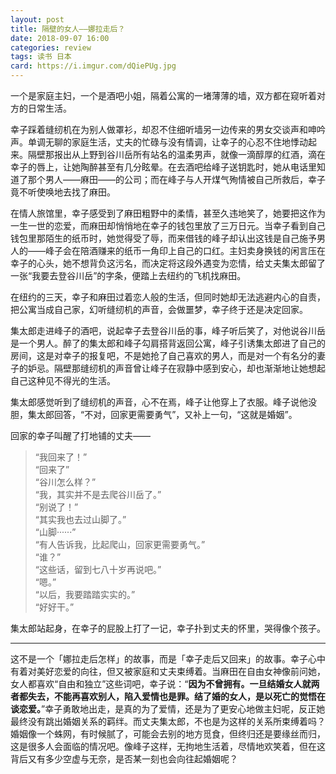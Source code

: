 ```yaml
---
layout: post
title: 隔壁的女人——娜拉走后？
date: 2018-09-07 16:00
categories: review
tags: 读书 日本
card: https://i.imgur.com/dQiePUg.jpg
---
```


一个是家庭主妇，一个是酒吧小姐，隔着公寓的一堵薄薄的墙，双方都在窥听着对方的日常生活。

幸子踩着缝纫机在为别人做罩衫，却忍不住细听墙另一边传来的男女交谈声和呻吟声。单调无聊的家庭生活，丈夫的忙碌与没有情调，让幸子的心忍不住地悸动起来。隔壁那报出从上野到谷川岳所有站名的温柔男声，就像一滴醇厚的红酒，滴在幸子的唇上，让她陶醉甚至有几分眩晕。在去酒吧给峰子送钥匙时，她从电话里知道了那个男人——麻田——的公司；而在峰子与人开煤气殉情被自己所救后，幸子竟不听使唤地去找了麻田。

在情人旅馆里，幸子感受到了麻田粗野中的柔情，甚至久违地笑了，她要把这作为一生一世的恋爱，而麻田却悄悄地在幸子的钱包里放了三万日元。当幸子看到自己钱包里那陌生的纸币时，她觉得受了辱，而来借钱的峰子却认出这钱是自己施予男人的——峰子会在陪酒赚来的纸币一角印上自己的口红。主妇卖身换钱的闲言压在幸子的心头，她不想背负这污名，而决定将这段外遇变为恋情，给丈夫集太郎留了一张“我要去登谷川岳”的字条，便踏上去纽约的飞机找麻田。

在纽约的三天，幸子和麻田过着恋人般的生活，但同时她却无法逃避内心的自责，把公寓当成自己家，幻听缝纫机的声音，会做噩梦，幸子终于还是决定回家。

集太郎走进峰子的酒吧，说起幸子去登谷川岳的事，峰子听后笑了，对他说谷川岳是一个男人。醉了的集太郎和峰子勾肩搭背返回公寓，峰子引诱集太郎进了自己的房间，这是对幸子的报复吧，不是她抢了自己喜欢的男人，而是对一个有名分的妻子的妒忌。隔壁那缝纫机的声音曾让峰子在寂静中感到安心，却也渐渐地让她想起自己这种见不得光的生活。

集太郎感觉听到了缝纫机的声音，心不在焉，峰子让他穿上了衣服。峰子说他没胆，集太郎回答，“不对，回家更需要勇气”，又补上一句，“这就是婚姻”。

回家的幸子叫醒了打地铺的丈夫——

>“我回来了！”  
“回来了”  
“谷川怎么样？”  
“我，其实并不是去爬谷川岳了。”  
“别说了！”  
“其实我也去过山脚了。”  
“山脚······”  
“有人告诉我，比起爬山，回家更需要勇气。”  
“谁？”  
“这些话，留到七八十岁再说吧。”  
“嗯。”  
“以后，我要踏踏实实的。”  
“好好干。”  

集太郎站起身，在幸子的屁股上打了一记，幸子扑到丈夫的怀里，哭得像个孩子。

-------
这不是一个「娜拉走后怎样」的故事，而是「幸子走后又回来」的故事。幸子心中有着对美好恋爱的向往，但又被家庭和丈夫束缚着。当麻田在自由女神像前问她，女人都喜欢“自由和独立”这些词吧，幸子说：“**因为不曾拥有。一旦结婚女人就两者都失去，不能再喜欢别人，陷入爱情也是罪。结了婚的女人，是以死亡的觉悟在谈恋爱。**”幸子勇敢地出走，是真的为了爱情，还是为了更安心地做主妇呢，反正她最终没有跳出婚姻关系的羁绊。而丈夫集太郎，不也是为这样的关系所束缚着吗？婚姻像一个蛛网，有时候腻了，可能会去别的地方觅食，但终归还是要缘丝而归，这是很多人会面临的情况吧。像峰子这样，无拘地生活着，尽情地欢笑着，但在这背后又有多少空虚与无奈，是否某一刻也会向往起婚姻呢？

